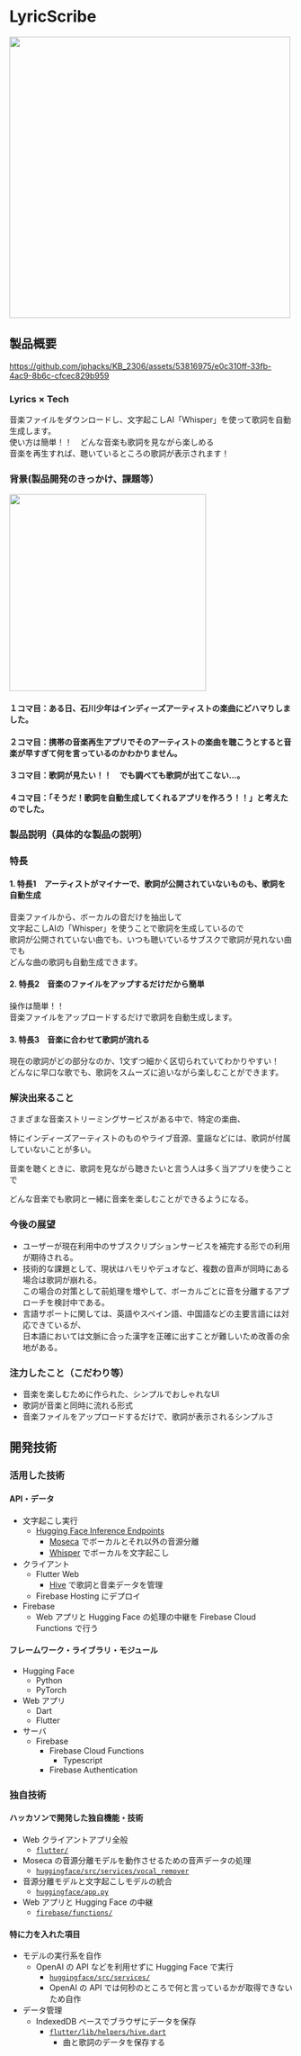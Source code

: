 # LyricScribe

<img src="https://github.com/jphacks/KB_2306/assets/147470382/1e7d8f9a-9485-43be-9f01-a6de53ec822a" width="500px">

## 製品概要

https://github.com/jphacks/KB_2306/assets/53816975/e0c310ff-33fb-4ac9-8b6c-cfcec829b959

### Lyrics × Tech
音楽ファイルをダウンロードし、文字起こしAI「Whisper」を使って歌詞を自動生成します。  
使い方は簡単！！　どんな音楽も歌詞を見ながら楽しめる  
音楽を再生すれば、聴いているところの歌詞が表示されます！

### 背景(製品開発のきっかけ、課題等）

<img src="https://github.com/jphacks/KB_2306/assets/147470382/a0a3f2d8-28e3-4eed-912a-201fcccad5b1" width="350px">

#### １コマ目：ある日、石川少年はインディーズアーティストの楽曲にどハマりしました。
#### ２コマ目：携帯の音楽再生アプリでそのアーティストの楽曲を聴こうとすると音楽が早すぎて何を言っているのかわかりません。
#### ３コマ目：歌詞が見たい！！　でも調べても歌詞が出てこない...。
#### ４コマ目：「そうだ！歌詞を自動生成してくれるアプリを作ろう！！」と考えたのでした。

### 製品説明（具体的な製品の説明）
### 特長
#### 1. 特長1　アーティストがマイナーで、歌詞が公開されていないものも、歌詞を自動生成
音楽ファイルから、ボーカルの音だけを抽出して  
文字起こしAIの「Whisper」を使うことで歌詞を生成しているので  
歌詞が公開されていない曲でも、いつも聴いているサブスクで歌詞が見れない曲でも  
どんな曲の歌詞も自動生成できます。
#### 2. 特長2　音楽のファイルをアップするだけだから簡単
操作は簡単！！  
音楽ファイルをアップロードするだけで歌詞を自動生成します。  
#### 3. 特長3　音楽に合わせて歌詞が流れる
現在の歌詞がどの部分なのか、1文ずつ細かく区切られていてわかりやすい！  
どんなに早口な歌でも、歌詞をスムーズに追いながら楽しむことができます。
### 解決出来ること
さまざまな音楽ストリーミングサービスがある中で、特定の楽曲、

特にインディーズアーティストのものやライブ音源、童謡などには、歌詞が付属していないことが多い。

音楽を聴くときに、歌詞を見ながら聴きたいと言う人は多く当アプリを使うことで

どんな音楽でも歌詞と一緒に音楽を楽しむことができるようになる。

### 今後の展望
* ユーザーが現在利用中のサブスクリプションサービスを補完する形での利用が期待される。  
* 技術的な課題として、現状はハモリやデュオなど、複数の音声が同時にある場合は歌詞が崩れる。  
  この場合の対策として前処理を増やして、ボーカルごとに音を分離するアプローチを検討中である。   
* 言語サポートに関しては、英語やスペイン語、中国語などの主要言語には対応できているが、  
  日本語においては文脈に合った漢字を正確に出すことが難しいため改善の余地がある。　　
  
### 注力したこと（こだわり等）
* 音楽を楽しむために作られた、シンプルでおしゃれなUI
* 歌詞が音楽と同時に流れる形式
* 音楽ファイルをアップロードするだけで、歌詞が表示されるシンプルさ

## 開発技術
### 活用した技術
#### API・データ

* 文字起こし実行
  * [Hugging Face Inference Endpoints](https://huggingface.co/inference-endpoints)
    * [Moseca](https://github.com/fabiogra/moseca) でボーカルとそれ以外の音源分離
    * [Whisper](https://github.com/openai/whisper) でボーカルを文字起こし
* クライアント
  * Flutter Web
    * [Hive](https://pub.dev/packages/hive) で歌詞と音楽データを管理
  * Firebase Hosting にデプロイ
* Firebase
    * Web アプリと Hugging Face の処理の中継を Firebase Cloud Functions で行う

#### フレームワーク・ライブラリ・モジュール
* Hugging Face
    * Python
    * PyTorch
* Web アプリ
  * Dart
  * Flutter
* サーバ
  * Firebase
    * Firebase Cloud Functions
      * Typescript
    * Firebase Authentication

### 独自技術
#### ハッカソンで開発した独自機能・技術

* Web クライアントアプリ全般
  * [`flutter/`](https://github.com/jphacks/KB_2306/tree/master/flutter)
* Moseca の音源分離モデルを動作させるための音声データの処理
  * [`huggingface/src/services/vocal_remover`](https://github.com/jphacks/KB_2306/tree/master/huggingface/src/services/vocal_remover)
* 音源分離モデルと文字起こしモデルの統合
  * [`huggingface/app.py`](https://github.com/jphacks/KB_2306/blob/master/huggingface/app.py)
* Web アプリと Hugging Face の中継
  * [`firebase/functions/`](https://github.com/jphacks/KB_2306/tree/master/firebase/functions)

#### 特に力を入れた項目

* モデルの実行系を自作
  * OpenAI の API などを利用せずに Hugging Face で実行
    * [`huggingface/src/services/`](https://github.com/jphacks/KB_2306/tree/master/huggingface/src/services/)
    * OpenAI の API では何秒のところで何と言っているかが取得できないため自作
* データ管理
  * IndexedDB ベースでブラウザにデータを保存
    * [`flutter/lib/helpers/hive.dart`](https://github.com/jphacks/KB_2306/tree/master/flutter/lib/helpers/hive.dart)
      * 曲と歌詞のデータを保存する
